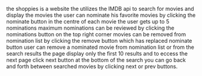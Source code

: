 the shoppies is a website the utilizes the IMDB api to search for movies and display the movies
the user can nominate his favorite movies by clicking the nominate button in the centre of each movie
the user gets up to 5 nominations maximum
nominations can be reviewed by clicking the nominations button on the top right corner
movies can be removed from nomination list by clicking the remove button which has replaced nominate button
user can remove a nominated movie from nomination list or from the search results 
the page display only the first 10 results and to eccess the next page click next button at the bottom of the search
you can go back and forth between searched movies by clicking next or prev buttons.
